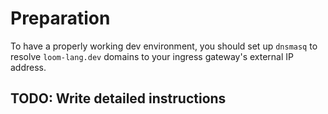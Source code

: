 # Preparation

To have a properly working dev environment, you should set up `dnsmasq` to resolve `loom-lang.dev` domains to your ingress gateway's external IP address.

## TODO: Write detailed instructions
